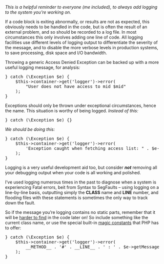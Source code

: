 <em>This is a helpful reminder to everyone (me included), to always add logging to the system you’re working on.</em>

If a code block is exiting abnormally, or results are not as expected, this obviously needs to be handled in the code, but is often the result of an external problem, and so should be recorded to a log file. In most circumstances this only involves adding one line of code. All logging facilities use different levels of logging output to differentiate the severity of the message, and to disable the more verbose levels in production systems, to save processing, disk space and I/O bandwidth.

Throwing a generic Access Denied Exception can be backed up with a more useful logging message, for analysis<em>:</em>
<pre class="lang:php decode:true">} catch (\Exception $e) {
    $this-&gt;container-&gt;get('logger')-&gt;error(
        "User does not have access to mid $mid"
    );
}</pre>
Exceptions should only be thrown under exceptional circumstances, hence  the name. This situation is worthy of being logged.
<em>Instead of this:</em>
<pre class="lang:php decode:true">} catch (\Exception $e) {}
</pre>
<em>We should be doing this:</em>
<pre class="lang:php decode:true ">} catch (\Exception $e) {
    $this-&gt;container-&gt;get('logger')-&gt;error(
        'Exception caught when fetching access list: " . $e-&gt;getMessage()
    );
}</pre>
Logging is a very useful development aid too, but consider <strong><em>not</em></strong> removing all your debugging output when your code is all working and polished.

I’ve used logging numerous times in the past to diagnose when a system is experiencing Fatal errors, beit from Syntax to SegFaults – using logging on a line-by-line basis, outputting simply the __CLASS__ name and __LINE__ number, and flooding files with these statements is sometimes the only way to track down the fault.

So if the message you’re logging contains no static parts, remember that it will be <u>harder to find</u> in the code later on! So include something like the current class name, or use the special built-in <a href="http://php.net/manual/en/language.constants.predefined.php">magic constants</a> that PHP has to offer:
<pre class="lang:php decode:true">} catch (\Exception $e) {
    $this-&gt;container-&gt;get('logger')-&gt;error(
        __METHOD__ . '#' . __LINE__ . ' : ' . $e-&gt;getMessage()
    );
}</pre>
